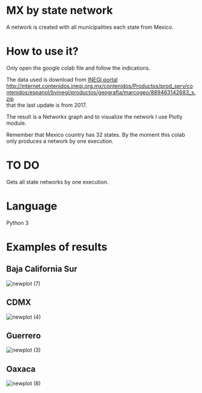 # MX by state network
A network is created with all municipalities each state from Mexico.

# How to use it?
Only open the google colab file and follow the indications.

The data used is download from [INEGI portal](https://www.inegi.org.mx/temas/mg/#Descargas) 
http://internet.contenidos.inegi.org.mx/contenidos/Productos/prod_serv/contenidos/espanol/bvinegi/productos/geografia/marcogeo/889463142683_s.zip  
that the last update is from 2017.

The result is a Networkx graph and to visualize the network I use Plotly module.

Remember that Mexico country has 32 states. By the moment this colab only produces a network by one execution. 

# TO DO
Gets all state networks by one execution.   

# Language 
Python 3

# Examples of results 
## Baja California Sur
![newplot (7)](https://user-images.githubusercontent.com/28746720/118600912-38fc9280-b777-11eb-9842-835837c21179.png)
## CDMX 
![newplot (4)](https://user-images.githubusercontent.com/28746720/118600920-3ac65600-b777-11eb-84b2-19d80616f5d1.png)
## Guerrero 
![newplot (3)](https://user-images.githubusercontent.com/28746720/118600988-503b8000-b777-11eb-9f6c-1031ac6bd91f.png)
## Oaxaca
![newplot (8)](https://user-images.githubusercontent.com/28746720/118601035-60ebf600-b777-11eb-8e17-5e1f82f57f42.png)
